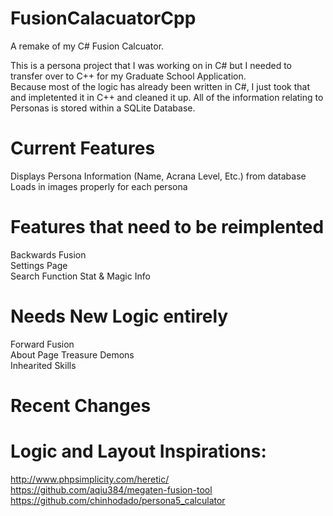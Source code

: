 # FusionCalacuatorCpp
A remake of my C# Fusion Calcuator.

This is a persona project that I was working on in C# but I needed to transfer over to C++ for my Graduate School Application.  
Because most of the logic has already been written in C#, I just took that and impletented it in C++ and cleaned it up. All of the information relating to Personas is stored within a SQLite Database.


# Current Features

Displays Persona Information (Name, Acrana Level, Etc.) from database  
Loads in images properly for each persona

# Features that need to be reimplented

Backwards Fusion  
Settings Page  
Search Function
Stat & Magic Info  

# Needs New Logic entirely

Forward Fusion  
About Page
Treasure Demons  
Inhearited Skills  

# Recent Changes



# Logic and Layout Inspirations:

http://www.phpsimplicity.com/heretic/  
https://github.com/aqiu384/megaten-fusion-tool  
https://github.com/chinhodado/persona5_calculator  
